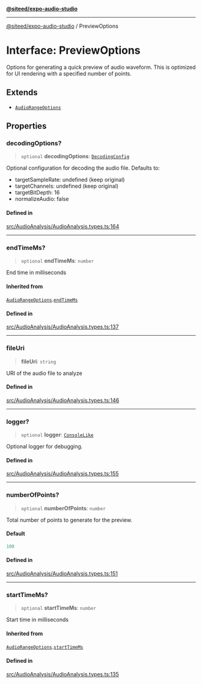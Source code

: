 [**@siteed/expo-audio-studio**](../README.md)

***

[@siteed/expo-audio-studio](../README.md) / PreviewOptions

# Interface: PreviewOptions

Options for generating a quick preview of audio waveform.
This is optimized for UI rendering with a specified number of points.

## Extends

- [`AudioRangeOptions`](AudioRangeOptions.md)

## Properties

### decodingOptions?

> `optional` **decodingOptions**: [`DecodingConfig`](DecodingConfig.md)

Optional configuration for decoding the audio file.
Defaults to:
- targetSampleRate: undefined (keep original)
- targetChannels: undefined (keep original)
- targetBitDepth: 16
- normalizeAudio: false

#### Defined in

[src/AudioAnalysis/AudioAnalysis.types.ts:164](https://github.com/deeeed/expo-audio-stream/blob/8819363e2f6518db8ec233a7ea17b579527a3ab5/packages/expo-audio-studio/src/AudioAnalysis/AudioAnalysis.types.ts#L164)

***

### endTimeMs?

> `optional` **endTimeMs**: `number`

End time in milliseconds

#### Inherited from

[`AudioRangeOptions`](AudioRangeOptions.md).[`endTimeMs`](AudioRangeOptions.md#endtimems)

#### Defined in

[src/AudioAnalysis/AudioAnalysis.types.ts:137](https://github.com/deeeed/expo-audio-stream/blob/8819363e2f6518db8ec233a7ea17b579527a3ab5/packages/expo-audio-studio/src/AudioAnalysis/AudioAnalysis.types.ts#L137)

***

### fileUri

> **fileUri**: `string`

URI of the audio file to analyze

#### Defined in

[src/AudioAnalysis/AudioAnalysis.types.ts:146](https://github.com/deeeed/expo-audio-stream/blob/8819363e2f6518db8ec233a7ea17b579527a3ab5/packages/expo-audio-studio/src/AudioAnalysis/AudioAnalysis.types.ts#L146)

***

### logger?

> `optional` **logger**: [`ConsoleLike`](../type-aliases/ConsoleLike.md)

Optional logger for debugging.

#### Defined in

[src/AudioAnalysis/AudioAnalysis.types.ts:155](https://github.com/deeeed/expo-audio-stream/blob/8819363e2f6518db8ec233a7ea17b579527a3ab5/packages/expo-audio-studio/src/AudioAnalysis/AudioAnalysis.types.ts#L155)

***

### numberOfPoints?

> `optional` **numberOfPoints**: `number`

Total number of points to generate for the preview.

#### Default

```ts
100
```

#### Defined in

[src/AudioAnalysis/AudioAnalysis.types.ts:151](https://github.com/deeeed/expo-audio-stream/blob/8819363e2f6518db8ec233a7ea17b579527a3ab5/packages/expo-audio-studio/src/AudioAnalysis/AudioAnalysis.types.ts#L151)

***

### startTimeMs?

> `optional` **startTimeMs**: `number`

Start time in milliseconds

#### Inherited from

[`AudioRangeOptions`](AudioRangeOptions.md).[`startTimeMs`](AudioRangeOptions.md#starttimems)

#### Defined in

[src/AudioAnalysis/AudioAnalysis.types.ts:135](https://github.com/deeeed/expo-audio-stream/blob/8819363e2f6518db8ec233a7ea17b579527a3ab5/packages/expo-audio-studio/src/AudioAnalysis/AudioAnalysis.types.ts#L135)
